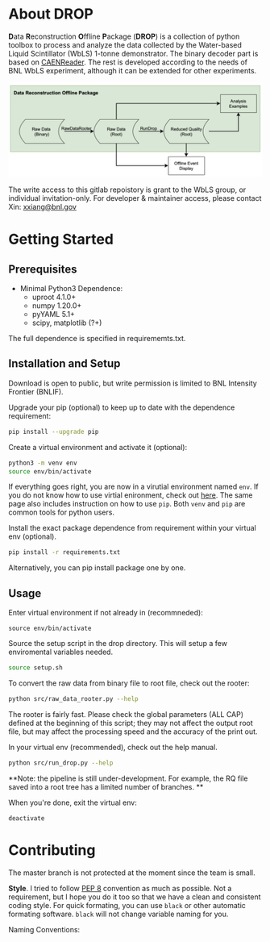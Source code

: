 # About DROP

**D**ata **R**econstruction **O**ffline **P**ackage (**DROP**) is a collection of python toolbox to process and analyze the data collected by the Water-based Liquid Scintillator (WbLS) 1-tonne demonstrator. The binary decoder part is based on [CAENReader](https://github.com/tlangfor/CAENReader). The rest is developed according to the needs of BNL WbLS experiment, although it can be extended for other experiments.

![Data Flowchart](fig/data_flowchart.png)

The write access to this gitlab repoistory is grant to the WbLS group, or individual invitation-only. For developer & maintainer access, please contact Xin: <xxiang@bnl.gov>

# Getting Started

## Prerequisites

- Minimal Python3 Dependence:
  - uproot 4.1.0+
  - numpy 1.20.0+
  - pyYAML 5.1+
  - scipy, matplotlib (?+)

The full dependence is specified in requirememts.txt. 

## Installation and Setup

Download is open to public, but write permission is limited to BNL Intensity Frontier (BNLIF). 

Upgrade your pip (optional) to keep up to date with the dependence requirement:
```bash
pip install --upgrade pip
```

Create a virtual environment and activate it (optional):
```bash
python3 -m venv env
source env/bin/activate
```
If everything goes right, you are now in a virutial environment named `env`. If you do not know how to use virtial enironment, check out [here](https://packaging.python.org/en/latest/guides/installing-using-pip-and-virtual-environments/). The same page also includes instruction on how to use `pip`. Both `venv` and `pip` are common tools for python users. 

Install the exact package dependence from requirement within your virtual env (optional).
```bash
pip install -r requirements.txt
```
Alternatively, you can pip install package one by one.

## Usage

Enter virtual environment if not already in (recommneded):
```
source env/bin/activate
```

Source the setup script in the drop directory. This will setup a few enviromental variables needed.
```bash
source setup.sh
```

To convert the raw data from binary file to root file, check out the rooter:
```bash
python src/raw_data_rooter.py --help
```
The rooter is fairly fast. Please check the global parameters (ALL CAP) defined at the beginning of this script; they may not affect the output root file, but may affect the processing speed and the accuracy of the print out. 


In your virtual env (recommended), check out the help manual. 

```bash
python src/run_drop.py --help
```

**Note: the pipeline is still under-development. For example, the RQ file saved into a root tree has a limited number of branches. **

When you're done, exit the virtual env:

```
deactivate
```

# Contributing

The master branch is not protected at the moment since the team is small. 

**Style**. I tried to follow [PEP 8](https://realpython.com/python-pep8/) convention as much as possible. Not a requirement, but I hope you do it too so that we have a clean and consistent coding style. For quick formating, you can use `black` or other automatic formating software. `black` will not change variable naming for you. 

Naming Conventions: